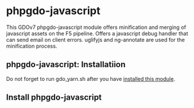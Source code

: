 # phpgdo-javascript

This GDOv7 phpgdo-javascript module offers minification and merging of javascript assets on the F5 pipeline. Offers a javascript debug handler that can send
email on client errors.
uglifyjs and ng-annotate are used for the minification process.

## phpgdo-javascript: Installatiion

Do not forget to run gdo_yarn.sh after you have [installed this module]().

## Install phpgdo-javascript
